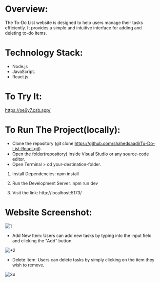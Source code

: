 # Overview:
The To-Do List website is designed to help users manage their tasks efficiently. It provides a simple and intuitive interface for adding and deleting to-do items.

# Technology Stack:
- Node.js
- JavaScript.
- React.js.

# To Try It:
https://oe6y7.csb.app/

# To Run The Project(locally):
- Clone the repository (git clone https://github.com/shahedsaadi/To-Do-List-React.git).
- Open the folder(repository) inside Visual Studio or any source-code editor.
- Open Terminal > cd your-destination-folder.
 
1) Install Dependencies: npm install
  
2) Run the Development Server: npm run dev

3) Visit the link: http://localhost:5173/

# Website Screenshot:

![1](https://github.com/shahedsaadi/To-Do-List-React/assets/108287237/ef7257c1-b76a-4ac7-bd2a-e9a19f3b6178) 

- Add New Item: Users can add new tasks by typing into the input field and clicking the "Add" button.
  
![+2](https://github.com/shahedsaadi/To-Do-List-React/assets/108287237/59fb1c3d-3bb1-472b-a7d6-fae9cdd0dca0)

- Delete Item: Users can delete tasks by simply clicking on the item they wish to remove.
  
![3d](https://github.com/shahedsaadi/To-Do-List-React/assets/108287237/466944c8-7506-44bf-9625-33f6a9c74cc1)
